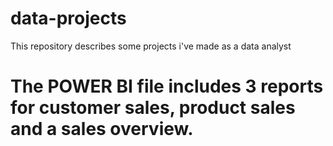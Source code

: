 # data-projects
This repository describes some projects i've made as a data analyst

# The POWER BI file includes 3 reports for customer sales, product sales and a sales overview.

